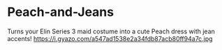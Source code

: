 # Peach-and-Jeans
Turns your Elin Series 3 maid costume into a cute Peach dress with jean accents!
https://i.gyazo.com/a547ad1538e2a34fdb87acb80ff94a7c.jpg
